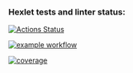 ### Hexlet tests and linter status:
[![Actions Status](https://github.com/buldogic/frontend-project-46/workflows/hexlet-check/badge.svg)](https://github.com/buldogic/frontend-project-46/actions)


[![example workflow](https://github.com/buldogic/frontend-project-46/workflows/actions-check/badge.svg)](https://github.com/buldogic/frontend-project-46/actions/workflows/actions-check.yml)


[![coverage](https://github.com/buldogic/frontend-project-46/workflows/test-check/coverage.svg)](https://github.com/buldogic/frontend-project-46/actions/workflows/test.yml)